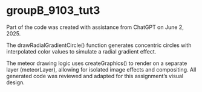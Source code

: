 # groupB_9103_tut3
Part of the code was created with assistance from ChatGPT on June 2, 2025.

The drawRadialGradientCircle() function generates concentric circles with interpolated color values to simulate a radial gradient effect.

The meteor drawing logic uses createGraphics() to render on a separate layer (meteorLayer), allowing for isolated image effects and compositing.
All generated code was reviewed and adapted for this assignment’s visual design.